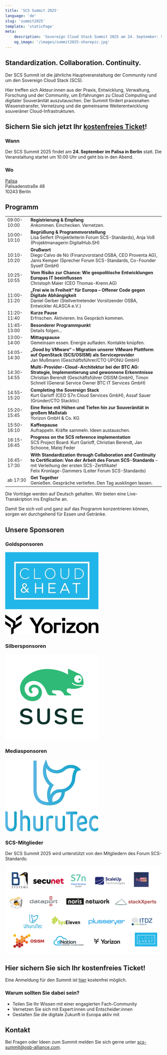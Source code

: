 ```yaml
---
title: 'SCS Summit 2025'
language: 'de'
slug: 'summit2025'
template: 'staticPage'
meta:
    description: 'Sovereign Cloud Stack Summit 2025 am 24. September: Standardization. Collaboration. Continuity.'
    og_image: '/images/summit2025-sharepic.jpg'
---
```


## Standardization. Collaboration. Continuity.

Der SCS Summit ist die jährliche Hauptveranstaltung der Community rund um den Sovereign Cloud Stack (SCS).

Hier treffen sich Akteur:innen aus der Praxis, Entwicklung, Verwaltung, Forschung und der Community, um Erfahrungen zu Cloud Computing und digitaler Souveränität auszutauschen. Der Summit fördert praxisnahen Wissenstransfer, Vernetzung und die gemeinsame Weiterentwicklung souveräner Cloud-Infrastrukturen.

## Sichern Sie sich jetzt Ihr [kostenfreies Ticket](https://events.sovereigncloudstack.org/scs-summit-2025/)!

### Wann

Der SCS Summit 2025 findet am **24. September im Palisa in Berlin** statt.
Die Veranstaltung startet um 10:00 Uhr und geht bis in den Abend.

### Wo

[Palisa](https://www.palisa.de)  
Palisadenstraße 48  
10243 Berlin  

## Programm

|   |   |
|---|---|
| 09:00-10:00 | **Registrierung & Empfang** <br/> Ankommen. Einchecken. Vernetzen. |
| 10:00-10:10 | **Begrüßung & Programmvorstellung** <br/> Lisa Seifert (Projektleiterin Forum SCS-Standards), Anja Voß (Projektmanagerin DigitalHub.SH) |
| 10:10-10:20 | **Grußwort** <br/> Diego Calvo de Nó (Finanzvorstand OSBA, CEO Proventa AG), Janis Kemper (Sprecher Forum SCS-Standards, Co-Founder Syself GmbH) |
| 10:25-10:55 | **Vom Risiko zur Chance: Wie geopolitische Entwicklungen Europas IT beeinflussen** <br/> Christoph Maier (CEO Thomas-Krenn.AG) |
| 11:00-11:20 | **„Frei wie in Freiheit“ für Europa – Offener Code gegen Digitale Abhängigkeit** <br/> Daniel Gerber (Stellvertretender Vorsitzender OSBA, Entwickler ALASCA e.V.) |
| 11:20-11:40 | **Kurze Pause** <br/> Erfrischen. Aktivieren. Ins Gespräch kommen. |
| 11:45-13:00 | **Besonderer Programmpunkt** <br/> Details folgen... |
| 13:00-14:00 | **Mittagspause** <br/> Gemeinsam essen. Energie aufladen. Kontakte knüpfen. |
| 14:05-14:30 | **„Good by VMware“ – Migration unserer VMware Plattform auf OpenStack (SCS/OSISM) als Serviceprovider** <br/> Jan Mußmann (Geschäftsführer/CTO UPONU GmbH) |
| 14:30-14:55 | **Multi-Provider-Cloud-Architektur bei der BTC AG: Strategie, Implementierung und gewonnene Erkenntnisse** <br/> Christian Berendt (Geschäftsführer OSISM GmbH), Timon Schnell (General Service Owner BTC IT Services GmbH) |
| 14:55-15:20 | **Completing the Sovereign Stack** <br/> Kurt Garloff (CEO S7n Cloud Services GmbH), Assaf Sauer (Gründer/CTO Stacktic) |
| 15:20-15:45 | **Eine Reise mit Höhen und Tiefen hin zur Souveränität in großem Maßstab** <br/> Yorizon GmbH & Co. KG |
| 15:50-16:10 | **Kaffeepause** <br/> Aufrappeln. Kräfte sammeln. Ideen austauschen. |
| 16:15-16:45 | **Progress on the SCS reference implementation** <br/> SCS Project Board: Kurt Garloff, Christian Berendt, Jan Schoone, Matej Feder |
| 16:45-17:30 | **With Standardization through Collaboration and Continuity to Certification: Von der Arbeit des Forum SCS-Standards** – mit Verleihung der ersten SCS-Zertifikate! <br/> Felix Kronlage-Dammers (Leiter Forum SCS-Standards) |
| ab 17:30 | **Get Together** <br/> Genießen. Gespräche vertiefen. Den Tag ausklingen lassen. |

Die Vorträge werden auf Deutsch gehalten. Wir bieten eine Live-Transkription ins Englische an.

Damit Sie sich voll und ganz auf das Programm konzentrieren können, sorgen wir durchgehend für Essen und Getränke.

## Unsere Sponsoren

### Goldsponsoren

[![Cloud&Heat](../../../images/logos/Logo_CloudAndHeat_300px.jpg)](https://www.cloudandheat.com/)

[![Yorizon](../../../images/logos/Logo_Yorizon_300px.jpg)](https://yorizon.com/)

### Silbersponsoren

[![SUSE](../../../images/logos/Logo_SUSE_300px.jpg)](https://www.suse.com/de-de/)

### Mediasponsoren

[![UhuruTec](../../../images/logos/Logo_UhuruTec_300px.jpg)](https://www.uhurutec.com/)

### SCS-Mitglieder

Der SCS Summit 2025 wird unterstützt von den Mitgliedern des Forum SCS-Standards:

[![Mitglieder Forum SCS-Standards](../../../images/logos/Logos_Members_SCS.jpg)](https://osb-alliance.de/forum-scs-standards)

## Hier sichern Sie sich Ihr kostenfreies Ticket!

Eine Anmeldung für den Summit ist [hier](https://events.sovereigncloudstack.org/scs-summit-2025/) kostenfrei möglich.

### Warum sollten Sie dabei sein?

- Teilen Sie Ihr Wissen mit einer engagierten Fach-Community
- Vernetzen Sie sich mit Expert:innen und Entscheider:innen
- Gestalten Sie die digitale Zukunft in Europa aktiv mit

## Kontakt

Bei Fragen oder Ideen zum Summit melden Sie sich gerne unter scs-summit@osb-alliance.com.
